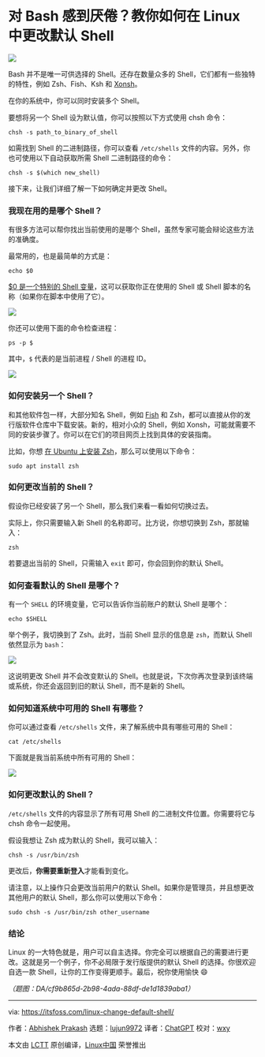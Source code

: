 [#]: subject: "Bored With Bash? Change the Default Shell in Linux"
[#]: via: "https://itsfoss.com/linux-change-default-shell/"
[#]: author: "Abhishek Prakash https://itsfoss.com/author/abhishek/"
[#]: collector: "lujun9972/lctt-scripts-1700446145"
[#]: translator: "ChatGPT"
[#]: reviewer: "wxy"
[#]: publisher: "wxy"
[#]: url: "https://linux.cn/article-16469-1.html"

对 Bash 感到厌倦？教你如何在 Linux 中更改默认 Shell
======

![][0]

Bash 并不是唯一可供选择的 Shell。还存在数量众多的 Shell，它们都有一些独特的特性，例如 Zsh、Fish、Ksh 和 [Xonsh][1]。

在你的系统中，你可以同时安装多个 Shell。

要想将另一个 Shell 设为默认值，你可以按照以下方式使用 chsh 命令：

```
chsh -s path_to_binary_of_shell
```

如需找到 Shell 的二进制路径，你可以查看 `/etc/shells` 文件的内容。另外，你也可使用以下自动获取所需 Shell 二进制路径的命令：

```
chsh -s $(which new_shell)
```

接下来，让我们详细了解一下如何确定并更改 Shell。

### 我现在用的是哪个 Shell？

有很多方法可以帮你找出当前使用的是哪个 Shell，虽然专家可能会辩论这些方法的准确度。

最常用的，也是最简单的方式是：

```
echo $0
```

[$0 是一个特别的 Shell 变量][2]，这可以获取你正在使用的 Shell 或 Shell 脚本的名称（如果你在脚本中使用了它）。

![][3]

你还可以使用下面的命令检查进程：

```
ps -p $
```

其中，`$` 代表的是当前进程 / Shell 的进程 ID。

![][4]

### 如何安装另一个 Shell？

和其他软件包一样，大部分知名 Shell，例如 [Fish][5] 和 Zsh，都可以直接从你的发行版软件仓库中下载安装。新的，相对小众的 Shell，例如 Xonsh，可能就需要不同的安装步骤了。你可以在它们的项目网页上找到具体的安装指南。

比如，你想 [在 Ubuntu 上安装 Zsh][6]，那么可以使用以下命令：

```
sudo apt install zsh

```

### 如何更改当前的 Shell？

假设你已经安装了另一个 Shell，那么我们来看一看如何切换过去。

实际上，你只需要输入新 Shell 的名称即可。比方说，你想切换到 Zsh，那就输入：

```
zsh
```

若要退出当前的 Shell，只需输入 `exit` 即可，你会回到你的默认 Shell。

### 如何查看默认的 Shell 是哪个？

有一个 `SHELL` 的环境变量，它可以告诉你当前账户的默认 Shell 是哪个：

```
echo $SHELL
```

举个例子，我切换到了 Zsh。此时，当前 Shell 显示的信息是 `zsh`，而默认 Shell 依然显示为 `bash`：

![][7]

这说明更改 Shell 并不会改变默认的 Shell。也就是说，下次你再次登录到该终端或系统，你还会返回到旧的默认 Shell，而不是新的 Shell。

### 如何知道系统中可用的 Shell 有哪些？

你可以通过查看 `/etc/shells` 文件，来了解系统中具有哪些可用的 Shell：

```
cat /etc/shells
```

下面就是我当前系统中所有可用的 Shell：

![][8]

### 如何更改默认的 Shell？

`/etc/shells` 文件的内容显示了所有可用 Shell 的二进制文件位置。你需要将它与 chsh 命令一起使用。

假设我想让 Zsh 成为默认的 Shell，我可以输入：

```
chsh -s /usr/bin/zsh
```

更改后，**你需要重新登入**才能看到变化。

请注意，以上操作只会更改当前用户的默认 Shell。如果你是管理员，并且想更改其他用户的默认 Shell，那么你可以使用以下命令：

```
sudo chsh -s /usr/bin/zsh other_username
```

### 结论

Linux 的一大特色就是，用户可以自主选择。你完全可以根据自己的需要进行更改。这就是另一个例子，你不必局限于发行版提供的默认 Shell 的选择。你很欢迎自选一款 Shell，让你的工作变得更顺手。最后，祝你使用愉快 😄

*（题图：DA/cf9b865d-2b98-4ada-88df-de1d1839aba1）*

--------------------------------------------------------------------------------

via: https://itsfoss.com/linux-change-default-shell/

作者：[Abhishek Prakash][a]
选题：[lujun9972][b]
译者：[ChatGPT](https://linux.cn/lctt/ChatGPT)
校对：[wxy](https://github.com/wxy)

本文由 [LCTT](https://github.com/LCTT/TranslateProject) 原创编译，[Linux中国](https://linux.cn/) 荣誉推出

[a]: https://itsfoss.com/author/abhishek/
[b]: https://github.com/lujun9972
[1]: https://itsfoss.com/xonsh-shell/
[2]: https://linuxhandbook.com/bash-dollar-0/
[3]: https://itsfoss.com/content/images/2023/12/check-default-shell.png
[4]: https://itsfoss.com/content/images/2023/12/check-current-shell.png
[5]: https://fishshell.com/
[6]: https://itsfoss.com/zsh-ubuntu/
[7]: https://itsfoss.com/content/images/2023/12/current-shell-default-shell-1.png
[8]: https://itsfoss.com/content/images/2023/12/available-shells-1.png
[0]: https://img.linux.net.cn/data/attachment/album/202312/13/220515mvmrhk1efhh8fq17.jpg